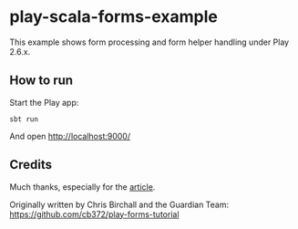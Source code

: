 # play-scala-forms-example

This example shows form processing and form helper handling under Play 2.6.x.

## How to run

Start the Play app:

```
sbt run
```

And open [http://localhost:9000/](http://localhost:9000/)

## Credits

Much thanks, especially for the [article](https://www.theguardian.com/info/developer-blog/2015/dec/30/how-to-add-a-form-to-a-play-application).

Originally written by Chris Birchall and the Guardian Team: https://github.com/cb372/play-forms-tutorial

